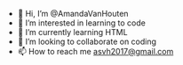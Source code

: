- 👋 Hi, I’m @AmandaVanHouten
- 👀 I’m interested in learning to code
- 🌱 I’m currently learning HTML
- 💞️ I’m looking to collaborate on coding
- 📫 How to reach me asvh2017@gmail.com

<!---
AmandaVanHouten/AmandaVanHouten is a ✨ special ✨ repository because its `README.md` (this file) appears on your GitHub profile.
You can click the Preview link to take a look at your changes.
--->
